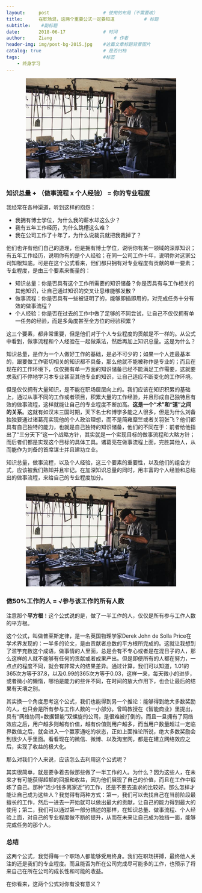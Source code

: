 ```yaml
---
layout:     post   				    # 使用的布局（不需要改）
title:      在职场混，这两个重要公式一定要知道 			# 标题 
subtitle:    #副标题
date:       2018-06-17 				# 时间
author:     Ziang 						# 作者
header-img: img/post-bg-2015.jpg 	#这篇文章标题背景图片
catalog: true 						# 是否归档
tags:								#标签
    - 终身学习
---
```


<p align="center">
    <img src="/img/在职场混，这两个重要公式一定要知道/1.jpg" alt="drawing" width="400"/>
</p>

### 知识总量 + （做事流程 x 个人经验） = 你的专业程度

我经常在各种渠道，听到这样的抱怨：
- 我拥有博士学位，为什么我的薪水却这么少？
- 我有五年工作经历，为什么跳槽这么难？
- 我在公司工作了十年了，为什么说裁员就把我裁掉了？

他们也许有他们自己的道理，但是拥有博士学位，说明你有某一领域的深厚知识；有五年工作经历，说明你有的是个人经验；在同一公司工作十年，说明你对这家公司知根知底。可是在这个公式看来，他们都只拥有对专业程度有贡献的单一要素；专业程度，是由三个要素来衡量的：
- 知识总量：你是否具有这个工作所需要的知识储备？你是否具有与工作相关的其他知识，让自己通过知识的交叉让思维能够发散？
- 做事流程：你是否具有一些被证明了的，能够即插即用的，对完成任务十分有效的做事流程？
- 个人经验：你是否在过去的工作中做了足够的不同尝试，让自己不仅仅拥有单一任务的经验，而是多角度甚至全方位的经验积累？

这三个要素，都非常重要，但是他们对于个人专业程度的贡献是不一样的。从公式中看到，做事流程和个人经验在一起做乘法，然后再加上知识总量。这是为什么？

知识总量，是作为一个人做好工作的基础，是必不可少的；如果一个人连最基本的，跟要做工作密切相关的知识都不具备，那么他就不能被称作是专业的；而且在现在的工作环境下，仅仅拥有单一方面的知识储备已经不能满足工作需要，这就要求我们不停地学习本专业甚至其他专业的知识，让自己适应不断变化的工作环境。

但是仅仅拥有大量知识，是不能在职场层层向上的。我们应该在知识积累的基础上，通过从事不同的工作或者项目，积累大量的工作经验，并且形成自己独特且有效的做事流程，这样就能让自己的专业程度不断加高。__这是一个“术”和“道”之间的关系__。这就有如汉末三国时期，天下名士和博学多能之人很多，但是为什么刘备独独要通过诸葛亮实现他的个人政治理想，而不是简雍糜竺或者关羽张飞？他们都具有自己独特的能力，也就是自己独特的知识储备，他们的不同在于：前者给他指出了“三分天下”这一个战略方针，其实就是一个实现目标的做事流程和大略方针；而后者们都是实现这个目标的具体工具。诸葛亮在做事流程上面，完胜其他人，从而能作为刘备的首席谋士并且建功立业。

知识总量，做事流程，以及个人经验，这三个要素的重要性，以及他们的组合方式，应该被我们熟知并且牢记。在加深知识总量的同时，用丰富的个人经验和总结出的做事流程，来给自己的专业程度加分。

<p align="center">
    <img src="/img/在职场混，这两个重要公式一定要知道/1.jpg" alt="drawing" width="400"/>
</p>

### 做50%工作的人 = &radic;参与该工作的所有人数

注意那个**平方根**！这个公式说的是，做了一半工作的人，仅仅是所有参与工作人数的平方根。

这个公式，叫做普莱斯定律，是一名英国物理学家Derek John de Solla Price在学术界发现的：一半多的论文，是由贡献者总数的平方根所完成的。这就让我想到了滥竽充数这个成语，做事情的人里面，总是会有不专心或者是在混日子的人，那么这样的人就不能够有任何的贡献或者成果产出。但是即便所有的人都在努力，一点点的程度不同，就会有非常大的结果差异。通过计算，我们可以知道，1.01的365次方等于37.8，以及0.99的365次方等于0.03，这样一来，每天微小的进步，或者微小的懒惰，哪怕是能力的些许不同，在时间的放大作用下，也会让最后的结果有天壤之别。

其实换一个角度思考这个公式，我们也能得到另一个推论：能够得到绝大多数奖励的人，也只会是所有参与工作人数的一小部分。曾鸣教授在《智能商业》里提出，具有“网络协同+数据智能”双螺旋的公司，是很难被打倒的。而且一旦拥有了网络效应之后，用户越多则越有价值，越有价值则用户越多，而当用户数量超过一定临界数值之后，就会进入一个赢家通吃的状态，正如上面推论所说，绝大多数奖励会到很少人手里面。看看现在的微信、微博、以及淘宝网，都是在建立网络效应之后，实现了收益的极大化。

那么对我们个人来说，应该怎么去利用这个公式呢？

其实很简单，就是要争着去做那些做了一半工作的人。为什么？因为这些人，在未来才有可能获得超额的回报和收益，因为他们展现了自己的价值，而且在工作中锻炼了自己。那种“活少钱多离家近”的工作，还是不要去追求的比较好。那么怎样才能让自己成为这些人？我觉得有两种方式：第一，我们可以去找自己在当前阶段最擅长的工作，然后一进去一开始就可以做出最大的贡献，让自己的能力得到最大的使用；第二，我们可以通过第一部分描述的那样，在知识总量、做事流程、个人经验上面，对自己的专业程度做不断的提升，从而在未来让自己成为独挡一面，能够完成任务的那个人。

### 总结

这两个公式，我觉得每一个职场人都能够受用终身。我们在职场拼搏，最终他人关注的还是我们的专业程度。而且能否为所在公司完成尽可能多的工作，也预示了将来自己在所在公司的成长性和可能的收益。

在你看来，这两个公式对你有没有意义？
